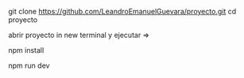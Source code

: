 git clone https://github.com/LeandroEmanuelGuevara/proyecto.git
cd proyecto

abrir proyecto in new terminal y ejecutar =>

npm install

npm run dev
